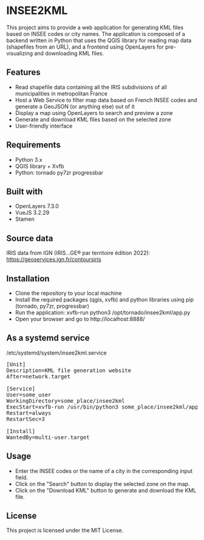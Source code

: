 # INSEE2KML

This project aims to provide a web application for generating KML files based on INSEE codes or city names. The application is composed of a backend written in Python that uses the QGIS library for reading map data (shapefiles from an URL), and a frontend using OpenLayers for pre-visualizing and downloading KML files.

## Features

* Read shapefile data containing all the IRIS subdivisions of all municipalities in metropolitan France
* Host a Web Service to filter map data based on French INSEE codes and generate a GeoJSON (or anything else) out of it
* Display a map using OpenLayers to search and preview a zone
* Generate and download KML files based on the selected zone
* User-friendly interface

## Requirements

* Python 3.x
* QGIS library + Xvfb
* Python: tornado py7zr progressbar

## Built with

* OpenLayers 7.3.0
* VueJS 3.2.29
* Stamen

## Source data

IRIS data from IGN (IRIS…GE® par territoire édition 2022):
https://geoservices.ign.fr/contoursiris

## Installation

* Clone the repository to your local machine
* Install the required packages (qgis, xvfb) and python libraries using pip (tornado, py7zr, progressbar)
* Run the application: xvfb-run python3 /opt/tornado/insee2kml/app.py
* Open your browser and go to http://localhost:8888/

## As a systemd service

/etc/systemd/system/insee2kml.service

<pre>
[Unit]
Description=KML file generation website
After=network.target

[Service]
User=some_user
WorkingDirectory=some_place/insee2kml
ExecStart=xvfb-run /usr/bin/python3 some_place/insee2kml/app.py
Restart=always
RestartSec=3

[Install]
WantedBy=multi-user.target
</pre>

## Usage

* Enter the INSEE codes or the name of a city in the corresponding input field.
* Click on the "Search" button to display the selected zone on the map.
* Click on the "Download KML" button to generate and download the KML file.

## License

This project is licensed under the MIT License.
